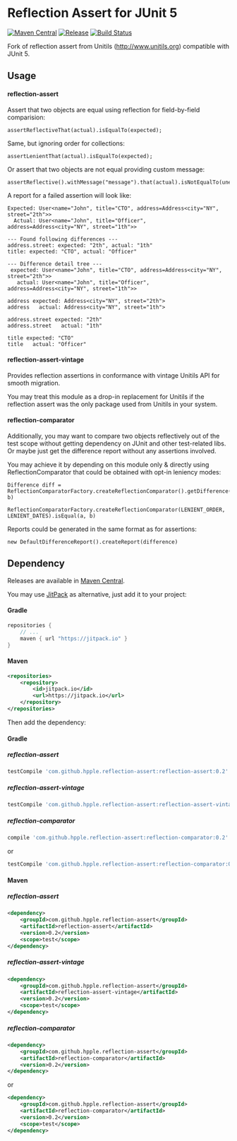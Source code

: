 Reflection Assert for JUnit 5
=======

[![Maven Central](https://img.shields.io/maven-central/v/com.github.hpple.reflection-assert/reflection-assert.svg)](https://maven-badges.herokuapp.com/maven-central/com.github.hpple.reflection-assert/reflection-assert/)
[![Release](https://jitpack.io/v/hpple/reflection-assert.svg)](https://jitpack.io/#hpple/reflection-assert)
[![Build Status](https://app.travis-ci.com/hpple/reflection-assert.svg?branch=master)](https://app.travis-ci.com/github/hpple/reflection-assert)

Fork of reflection assert from Unitils (http://www.unitils.org) compatible with JUnit 5.

Usage
----------------
#### reflection-assert
Assert that two objects are equal using reflection for field-by-field comparision:

```
assertReflectiveThat(actual).isEqualTo(expected);
```
Same, but ignoring order for collections:

```
assertLenientThat(actual).isEqualTo(expected);
```
Or assert that two objects are not equal providing custom message:
```
assertReflective().withMessage("message").that(actual).isNotEqualTo(unexpected);
```

A report for a failed assertion will look like:

```
Expected: User<name="John", title="CTO", address=Address<city="NY", street="2th">>
  Actual: User<name="John", title="Officer", address=Address<city="NY", street="1th">>

--- Found following differences ---
address.street: expected: "2th", actual: "1th"
title: expected: "CTO", actual: "Officer"

--- Difference detail tree ---
 expected: User<name="John", title="CTO", address=Address<city="NY", street="2th">>
   actual: User<name="John", title="Officer", address=Address<city="NY", street="1th">>

address expected: Address<city="NY", street="2th">
address   actual: Address<city="NY", street="1th">

address.street expected: "2th"
address.street   actual: "1th"

title expected: "CTO"
title   actual: "Officer"
```

#### reflection-assert-vintage
Provides reflection assertions in conformance with vintage Unitils API for smooth migration.

You may treat this module as a drop-in replacement for Unitils if the reflection assert was the only package used from Unitils in your system.

#### reflection-comparator
Additionally, you may want to compare two objects reflectively out of the test scope without getting dependency on JUnit and other test-related libs. 
Or maybe just get the difference report without any assertions involved.

You may achieve it by depending on this module only & directly using ReflectionComparator that could be obtained with opt-in leniency modes:
```
Difference diff = ReflectionComparatorFactory.createReflectionComparator().getDifference(a, b)
```
```
ReflectionComparatorFactory.createReflectionComparator(LENIENT_ORDER, LENIENT_DATES).isEqual(a, b)
```
Reports could be generated in the same format as for assertions:
```
new DefaultDifferenceReport().createReport(difference)
```  

Dependency
----------------
Releases are available in [Maven Central](https://repo1.maven.org/maven2/com/github/hpple/reflection-assert).

You may use [JitPack](https://jitpack.io/) as alternative, just add it to your project:

#### Gradle
```gradle
repositories {
    // ...
    maven { url "https://jitpack.io" }
}
```
#### Maven
```xml
<repositories>
    <repository>
        <id>jitpack.io</id>
        <url>https://jitpack.io</url>
    </repository>
</repositories>
```
Then add the dependency:

#### Gradle
##### reflection-assert
```gradle
testCompile 'com.github.hpple.reflection-assert:reflection-assert:0.2'
```
##### reflection-assert-vintage
```gradle
testCompile 'com.github.hpple.reflection-assert:reflection-assert-vintage:0.2'
```
##### reflection-comparator
```gradle
compile 'com.github.hpple.reflection-assert:reflection-comparator:0.2'
```
or
```gradle
testCompile 'com.github.hpple.reflection-assert:reflection-comparator:0.2'
```

#### Maven
##### reflection-assert
```xml
<dependency>
    <groupId>com.github.hpple.reflection-assert</groupId>
    <artifactId>reflection-assert</artifactId>
    <version>0.2</version>
    <scope>test</scope>
</dependency>
```
##### reflection-assert-vintage
```xml
<dependency>
    <groupId>com.github.hpple.reflection-assert</groupId>
    <artifactId>reflection-assert-vintage</artifactId>
    <version>0.2</version>
    <scope>test</scope>
</dependency>
```
##### reflection-comparator
```xml
<dependency>
    <groupId>com.github.hpple.reflection-assert</groupId>
    <artifactId>reflection-comparator</artifactId>
    <version>0.2</version>
</dependency>
```
or
```xml
<dependency>
    <groupId>com.github.hpple.reflection-assert</groupId>
    <artifactId>reflection-comparator</artifactId>
    <version>0.2</version>
    <scope>test</scope>
</dependency>
```
